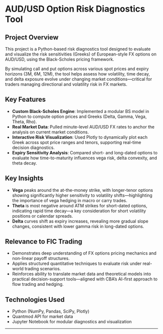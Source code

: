 # AUD/USD Option Risk Diagnostics Tool

## Project Overview

This project is a Python-based risk diagnostics tool designed to evaluate and visualize the risk sensitivities (Greeks) of European-style FX options on AUD/USD, using the Black-Scholes pricing framework.

By simulating call and put options across various spot prices and expiry horizons (3M, 6M, 12M), the tool helps assess how volatility, time decay, and delta exposure evolve under changing market conditions—critical for traders managing directional and volatility risk in FX markets.

## Key Features

- **Custom Black-Scholes Engine**: Implemented a modular BS model in Python to compute option prices and Greeks (Delta, Gamma, Vega, Theta, Rho).
- **Real Market Data**: Pulled minute-level AUD/USD FX rates to anchor the analysis on current market conditions.
- **Interactive Risk Visualization**: Used Plotly to dynamically plot each Greek across spot price ranges and tenors, supporting real-time decision diagnostics.
- **Expiry Sensitivity Analysis**: Compared short- and long-dated options to evaluate how time-to-maturity influences vega risk, delta convexity, and theta decay.

## Key Insights

- **Vega** peaks around the at-the-money strike, with longer-tenor options showing significantly higher sensitivity to volatility shifts—highlighting the importance of vega hedging in macro or carry trades.
- **Theta** is most negative around ATM strikes for short-dated options, indicating rapid time decay—a key consideration for short volatility positions or calendar spreads.
- **Delta** curves shift as expiry increases, revealing more gradual slope changes, consistent with lower gamma risk in long-dated options.

## Relevance to FIC Trading

- Demonstrates deep understanding of FX options pricing mechanics and non-linear payoff structures.
- Applies structured quantitative techniques to evaluate risk under real-world trading scenarios.
- Reinforces ability to translate market data and theoretical models into practical decision-support tools—aligned with CBA’s AI-first approach to flow trading and hedging.

## Technologies Used

- Python (NumPy, Pandas, SciPy, Plotly)
- Quantmod API for market data
- Jupyter Notebook for modular diagnostics and visualization

---
